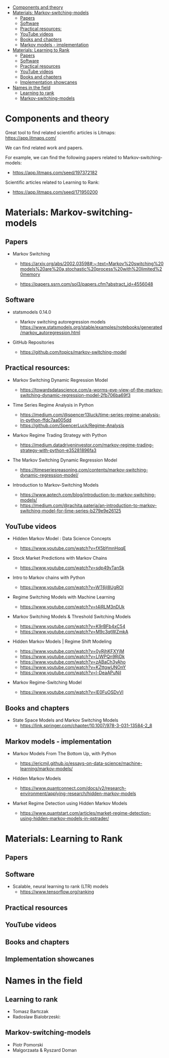<!-- TOC -->

- [Components and theory](#components-and-theory)
- [Materials: Markov-switching-models](#materials-markov-switching-models)
  - [Papers](#papers)
  - [Software](#software)
  - [Practical resources:](#practical-resources)
  - [YouTube videos](#youtube-videos)
  - [Books and chapters](#books-and-chapters)
  - [Markov models - implementation](#markov-models---implementation)
- [Materials: Learning to Rank](#materials-learning-to-rank)
  - [Papers](#papers-1)
  - [Software](#software-1)
  - [Practical resources](#practical-resources-1)
  - [YouTube videos](#youtube-videos-1)
  - [Books and chapters](#books-and-chapters-1)
  - [Implementation showcanes](#implementation-showcanes)
- [Names in the field](#names-in-the-field)
  - [Learning to rank](#learning-to-rank)
  - [Markov-switching-models](#markov-switching-models)

<!-- /TOC -->

# Components and theory

Great tool to find related scientific articles is Litmaps: https://app.litmaps.com/

We can find related work and papers.

For example, we can find the following papers related to Markov-switching-models:

- https://app.litmaps.com/seed/197372182

Scientific articles related to Learning to Rank:

- https://app.litmaps.com/seed/171950200

# Materials: Markov-switching-models

## Papers

- Markov Switching
  - https://arxiv.org/abs/2002.03598#:~:text=Markov%20switching%20models%20are%20a,stochastic%20process%20with%20limited%20memory


  - https://papers.ssrn.com/sol3/papers.cfm?abstract_id=4556048

## Software

- statsmodels 0.14.0

  - Markov switching autoregression models
    https://www.statsmodels.org/stable/examples/notebooks/generated/markov_autoregression.html

- GitHub Repositories
  - https://github.com/topics/markov-switching-model

## Practical resources:

- Markov Switching Dynamic Regression Model

  - https://towardsdatascience.com/a-worms-eye-view-of-the-markov-switching-dynamic-regression-model-2fb706ba69f3

- Time Series Regime Analysis in Python

  - https://medium.com/@spencer13luck/time-series-regime-analysis-in-python-ffdc7aa005dd
  - https://github.com/SpencerLuck/Regime-Analysis

- Markov Regime Trading Strategy with Python

  - https://medium.datadriveninvestor.com/markov-regime-trading-strategy-with-python-e35281896fa3

- The Markov Switching Dynamic Regression Model
  - https://timeseriesreasoning.com/contents/markov-switching-dynamic-regression-model/

- Introduction to Markov-Switching Models
  - https://www.aptech.com/blog/introduction-to-markov-switching-models/
  - https://medium.com/@rachita.pateria/an-introduction-to-markov-switching-model-for-time-series-b279e9e26125

## YouTube videos

- Hidden Markov Model : Data Science Concepts

  - https://www.youtube.com/watch?v=fX5bYmnHqqE

- Stock Market Predictions with Markov Chains

  - https://www.youtube.com/watch?v=sdp49vTanSk

- Intro to Markov chains with Python

  - https://www.youtube.com/watch?v=WT6jI8UgROI

- Regime Switching Models with Machine Learning

  - https://www.youtube.com/watch?v=t4iRLM3nDUk

- Markov Switching Models & Threshold Switching Models

  - https://www.youtube.com/watch?v=K9rBFb4xC54
  - https://www.youtube.com/watch?v=M9c3qtWZmkA

- Hidden Markov Models | Regime Shift Modeling

  - https://www.youtube.com/watch?v=0yRjhKFXYjM
  - https://www.youtube.com/watch?v=LlWPQn9RjDk
  - https://www.youtube.com/watch?v=zABaCh3yAho
  - https://www.youtube.com/watch?v=KZttgwUNOnY
  - https://www.youtube.com/watch?v=l-DeaAPuNiI

- Markov Regime-Switching Model
  - https://www.youtube.com/watch?v=lE0FuOSDvVI


## Books and chapters

- State Space Models and Markov Switching Models
  - https://link.springer.com/chapter/10.1007/978-3-031-13584-2_8

## Markov models - implementation

- Markov Models From The Bottom Up, with Python

  - https://ericmjl.github.io/essays-on-data-science/machine-learning/markov-models/

- Hidden Markov Models

  - https://www.quantconnect.com/docs/v2/research-environment/applying-research/hidden-markov-models

- Market Regime Detection using Hidden Markov Models
  - https://www.quantstart.com/articles/market-regime-detection-using-hidden-markov-models-in-qstrader/

# Materials: Learning to Rank

## Papers

## Software

- Scalable, neural learning to rank (LTR) models
  - https://www.tensorflow.org/ranking



## Practical resources

## YouTube videos

## Books and chapters

## Implementation showcanes

# Names in the field

## Learning to rank

- Tomasz Bartczak
- Radoslaw Bialobrzeski:

## Markov-switching-models

- Piotr Pomorski
- Malgorzaata & Ryszard Doman
